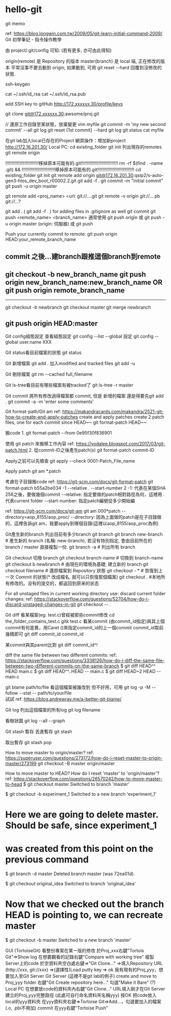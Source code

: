 # hello-git
git memo

ref: https://blog.longwin.com.tw/2009/05/git-learn-initial-command-2009/
Git 初學筆記 - 指令操作教學

由 project/.git/config 可知: (若有更多, 亦可由此得知)

origin(remote) 是 Repository 的版本
master(branch) 是 local 端, 正在修改的版本
平常沒事不要去動到 origin, 如果動到, 可用 git reset --hard 回覆到沒修改的狀態.

ssh-keygen

cat ~/.ssh/id_rsa
cat ~/.ssh/id_rsa.pub

add SSH key to gitHub
http://172.xxxxxx.30/profile/keys

git clone git@172.xxxxxx.30:awsome/proj.git


// 還原工作目錄至某狀態，放棄變更
vim myfile
git commit -m 'my new second commit' --all
git log
git reset {1st commit} --hard
git log
git status
cat myfile

在git lab加入local已存在的Project
網頁操作：增加新project
http://172.16.201.30/
Local PC:
cd existing_folder
git init
列出現存的remotes
git remote
origin

!!!!!!!!!!!!!!!!!!!!!!!!!!移掉原本可能有的.git!!!!!!!!!!!!!!!!!!!!!!!!!!!!!
rm -rf $(find . -name .git) &&
!!!!!!!!!!!!!!!!!!!!!!!!!!移掉原本可能有的.git!!!!!!!!!!!!!!!!!!!!!!!!!!!!!
cd existing_folder
git init
git remote add origin git@172.16.201.30:qsip2/s-auto-gen3-hlos_dev_boot_r00002.2.git
git add -f .
git commit -m "initial commit"
git push -u origin master

git remote add <proj_name> <url: git://....git
git remote -v
origin git://...
pb git://...?

git add .
( git add -f . ) for adding files in .gitignore as well 
git commit
git push <remote_name> <branch_name>
通常使用
git push origin
或
git push -u origin master
(origin: 伺服器)
或
git push

Push your currently commit to remote:
git push origin HEAD:your_remote_branch_name


commit 之後...建branch跟推這個branch到remote
--------------------------------------------
git checkout -b new_branch_name
git push origin new_branch_name:new_branch_name
OR 
git push origin remote_branch_name
--------------------------------------------

---------------------------------------------
git checkout -b newbranch
git checkout master
git merge newbranch

git push origin HEAD:master
---------------------------------------------

Git config組態設定
查看組態設定
git config --list --global
設定
git config --global user.name XXX

Git status看目前檔案的狀態
git status

Git 新增檔案
git add .
加入modified and tracked files
git add -u

Git 刪除檔案
git rm --cached full_filename

Git ls-tree看目前有哪些檔案有被tracked了
git ls-tree -r master

Git commit
將所有修改過得檔案都 commit, 但是 新增的檔案 還是得要先git add .
git commit -a -m 'enter some comments'

Git format-path/Git am
ref: https://makandracards.com/makandra/2521-git-how-to-create-and-apply-patches
create and apply patches
create 2 patch files, one for each commit since HEAD~~
git format-patch HEAD~~ 

搬code
1.
git format-patch --from  0e95f30f836901

使用 git patch 來搬移工作內容
ref: https://yodalee.blogspot.com/2017/03/git-patch.html
2.
從commit-ID之後產生patch(s)
git format-patch commit-ID

Apply之前可以先檢查
git apply --check 0001-Patch_File_name

Apply patch
git am *.patch

考慮在子目錄搬code
ref: https://git-scm.com/docs/git-format-patch
git format-patch b55a2be034 -1 --relative . --start-number 2
-1: 代表在某個SHA 256之後，要做幾個commit
--relative: 指定要做的patch相對路徑為何，這裡用 . 代表current folder
--start-number: 指定patch編號從多少開始編

ref: https://git-scm.com/docs/git-am
git am 000*patch --directory=aop_8155/aop_proc/
--directory: 因為上面做的patch是在子目錄做的，這裡告訴git am，我要apply到哪個目錄(這裡以aop_8155/aop_proc為例)


Git產生新的branch
列出目前有多少branch
git branch
git branch new-branch # 產生新的 branch (名稱: new-branch), 若沒有特別指定, 會由目前所在的 branch / master 直接複製一份.
git branch -a # 列出所有 branch

Git checkout 切換 branch
git checkout branch-name   # 切換到 branch-name
git checkout b newbranch    # 由現在的環境為基礎, 建立新的 branch
git checkout filename           # 還原檔案到 Repository 狀態
git checkout - *                     # 恢復到上一次 Commit 的狀態(* 改成檔名, 就可以只恢復那個檔案)
git checkout .                        #本地所有修改的。没有的提交的，都返回到原来的状态

For all unstaged files in current working directory use:
discard current folder changes:
ref: https://stackoverflow.com/questions/52704/how-do-i-discard-unstaged-changes-in-git
git checkout -- .

Git diff
看某檔案(eg. test.c)曾經被那些commit修改
cd the_folder_contains_test.c
gitk test.c
看某commit (由commit_id指定)與其上個commit有何差異，用Caret ()來指定commit_id的上一個commit
commit_id取前幾碼即可
git diff commit_id commit_id

某commit與其parent比對
git diff commit_id^!

diff the same file between two different commits:
ref: https://stackoverflow.com/questions/3338126/how-do-i-diff-the-same-file-between-two-different-commits-on-the-same-branch
$ git diff HEAD^^ HEAD main.c
$ git diff HEAD^^..HEAD -- main.c
$ git diff HEAD~2 HEAD -- main.c

git blame path/to/file
看這個檔案被誰改到
但不好用，可用
git log -p -M --follow --stat -- path/to/your/file  
試試
ref: https://blog.andrewray.me/a-better-git-blame/


Git log
列出這個檔案的所有log
git log filename

看樹狀圖
git log --all --graph

Git stash 暫存
丟進暫存
git stash

取出暫存
git stash pop

How to move master to origin/master?
ref: https://superuser.com/questions/273172/how-do-i-reset-master-to-origin-master/273199
git checkout -B master origin/master


How to move master to HEAD?
How do I reset 'master' to 'origin/master'?
ref: https://stackoverflow.com/questions/26570242/how-to-move-master-to-head
$ git checkout master
Switched to branch 'master'

$ git checkout -b experiment_1
Switched to a new branch 'experiment_1'

# Here we are going to delete master.  Should be safe, since experiment_1
# was created from this point on the previous command

$ git branch -d master
Deleted branch master (was 72ea01d).

$ git checkout original_idea 
Switched to branch 'original_idea'

# Now that we checked out the branch HEAD is pointing to, we can recreate master

$ git checkout -b master
Switched to a new branch 'master'


GUI (TortoiseGit)
看整份專案在某一版的修改
於Proj_xxx右鍵"Tortois Git"=>Show log
在想要觀看的記錄右鍵"Compare with working tree"
複製Server上的code
於空資料夾空白處右鍵=>"Git Clone..." 
=>填入Repository URL (http://xxx, git://xxx)
=>(選擇性)Load putty key
=> ok
我有現有的Proj_yyy，想要加入至Git Server
Git Server (這裡不是git lab的例子)
create and move to Proj_yyy folder
右鍵"Git Create repository here..." 
勾選"Make it Bare" (?)
Local PC
在想要放code的資料夾內右鍵"Git Clone..." 
URL填入剛才在Git Server建立的Proj_yyy完整路徑 (此處可自行命名資料夾名稱yyy)
按OK
把code放入local的yyy資料夾
在yyy資料夾右鍵=>Tortoise Git=>Add...，勾選要加入的檔案(.o, .pbi不用加)
commit
在yyy右鍵"Tortoise Push"
